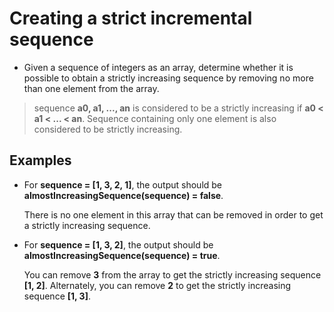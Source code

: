 
# Creating a strict incremental sequence

  - Given a sequence of integers as an array, determine whether it is possible to obtain a strictly increasing sequence by removing no more than one element from the array.

  > sequence **a0, a1, ..., an** is considered to be a strictly increasing if **a0 < a1 < ... < an**. Sequence containing only one element is also considered to be strictly increasing.


## Examples

  - For **sequence = [1, 3, 2, 1]**, the output should be **almostIncreasingSequence(sequence) = false**.

    There is no one element in this array that can be removed in order to get a strictly increasing sequence.

  - For **sequence = [1, 3, 2]**, the output should be **almostIncreasingSequence(sequence) = true**.

    You can remove **3** from the array to get the strictly increasing sequence **[1, 2]**. Alternately, you can remove **2** to get the strictly increasing sequence **[1, 3]**.